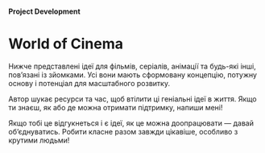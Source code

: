 #### Project Development

# World of Cinema

Нижче представлені ідеї для фільмів, серіалів, анімації та будь-які інші, пов’язані із зйомками. Усі вони мають сформовану концепцію, потужну основу і потенціал для масштабного розвитку.

Автор шукає ресурси та час, щоб втілити ці геніальні ідеї в життя. Якщо ти знаєш, як або де можна отримати підтримку, напиши мені!

Якщо тобі це відгукнеться і є ідеї, як це можна доопрацювати — давай об’єднуватись. Робити класне разом завжди цікавіше, особливо з крутими людьми!